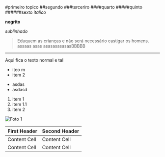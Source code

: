 #primeiro topico
##segundo
###terceriro
####quarto
#####quinto
######sexto
*italico*

**negrito**

_sublinhado_

>Eduquem as crianças e não será necessário castigar os homens.
assaas
asas
asasasasasasBBBBB

- - -
Aqui fica o texto normal e tal

+ iteo m
+ item 2

- asdas
- asdasd

1. item 1
1. item 1.1
2. item 2

![Foto 1](http://www.scielo.br/img/revistas/pab/v47n6/a03tab03.jpg "Foto 1")

First Header  | Second Header
------------- | -------------
Content Cell  | Content Cell
Content Cell  | Content Cell